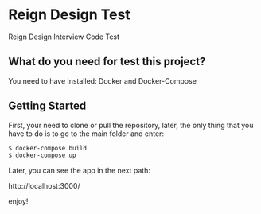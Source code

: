 # Reign Design Test

Reign Design Interview Code Test

## What do you need for test this project?

You need to have installed: Docker and Docker-Compose

## Getting Started

First, your need to clone or pull the repository, later, the only thing that you have to do is
to go to the main folder and enter:

```bash
$ docker-compose build
$ docker-compose up
```

Later, you can see the app in the next path:

http://localhost:3000/

enjoy!
